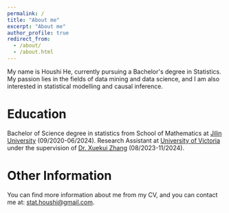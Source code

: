 ```yaml
---
permalink: /
title: "About me"
excerpt: "About me"
author_profile: true
redirect_from: 
  - /about/
  - /about.html
---
```


My name is Houshi He, currently pursuing a Bachelor's degree in Statistics. My passion lies in the fields of data mining and data science, and I am also interested in statistical modelling and causal inference.

Education
======
Bachelor of Science degree in statistics from School of Mathematics at [Jilin University](https://www.jlu.edu.cn/) (09/2020-06/2024).
Research Assistant at [University of Victoria](https://www.uvic.ca/) under the supervision of [Dr. Xuekui Zhang](https://ubcxzhang.github.io/) (08/2023-11/2024).

Other Information
======
You can find more information about me from my CV, and you can contact me at: [stat.houshi@gmail.com](stat.houshi@gmail.com).
